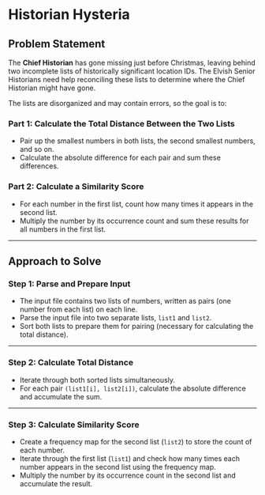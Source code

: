 # Historian Hysteria

## Problem Statement

The **Chief Historian** has gone missing just before Christmas, leaving behind two incomplete lists of historically significant location IDs. The Elvish Senior Historians need help reconciling these lists to determine where the Chief Historian might have gone.

The lists are disorganized and may contain errors, so the goal is to:

### Part 1: Calculate the Total Distance Between the Two Lists
- Pair up the smallest numbers in both lists, the second smallest numbers, and so on.
- Calculate the absolute difference for each pair and sum these differences.

### Part 2: Calculate a Similarity Score
- For each number in the first list, count how many times it appears in the second list.
- Multiply the number by its occurrence count and sum these results for all numbers in the first list.

---

## Approach to Solve

### Step 1: Parse and Prepare Input
- The input file contains two lists of numbers, written as pairs (one number from each list) on each line.
- Parse the input file into two separate lists, `list1` and `list2`.
- Sort both lists to prepare them for pairing (necessary for calculating the total distance).

---

### Step 2: Calculate Total Distance
- Iterate through both sorted lists simultaneously.
- For each pair `(list1[i], list2[i])`, calculate the absolute difference and accumulate the sum.

---

### Step 3: Calculate Similarity Score
- Create a frequency map for the second list (`list2`) to store the count of each number.
- Iterate through the first list (`list1`) and check how many times each number appears in the second list using the frequency map.
- Multiply the number by its occurrence count in the second list and accumulate the result.
